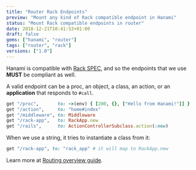 ```yaml
---
title: "Router Rack Endpoints"
preview: "Mount any kind of Rack compatible endpoint in Hanami"
status: "Mount Rack compatible endpoints in router"
date: 2018-12-21T10:41:53+01:00
draft: false
gems: ["hanami", "router"]
tags: ["router", "rack"]
versions: ["1.0"]
---
```


Hanami is compatible with [Rack SPEC](http://www.rubydoc.info/github/rack/rack/master/file/SPEC), and so the endpoints that we use **MUST** be compliant as well.

A valid endpoint can be a proc, an object, a class, an action, or an **application** that responds to `#call`.

```ruby
get "/proc",       to: ->(env) { [200, {}, ["Hello from Hanami!"]] }
get "/action",     to: "home#index"
get "/middleware", to: Middleware
get "/rack-app",   to: RackApp.new
get "/rails",      to: ActionControllerSubclass.action(:new)
```

When we use a string, it tries to instantiate a class from it:

```ruby
get "/rack-app", to: "rack_app" # it will map to RackApp.new
```

Learn more at [Routing overview guide](https://guides.hanamirb.org/routing/overview/#rack).
